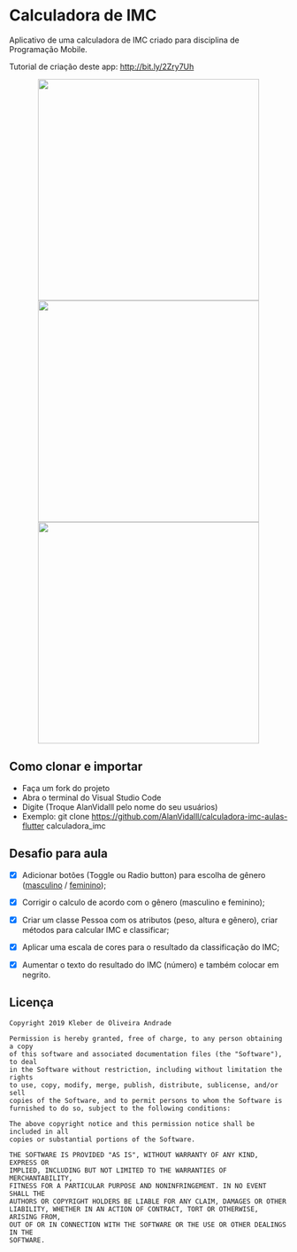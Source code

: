 ﻿# Calculadora de IMC

Aplicativo de uma calculadora de IMC criado para disciplina de Programação Mobile.

Tutorial de criação deste app: http://bit.ly/2Zry7Uh

<p align="center">
    <img src="https://i.ibb.co/z77pp2D/3c86dafc-5aa0-4455-b4c0-4cbb9c838d82.jpg" width="400"/>
    <img src="https://i.ibb.co/2MnqWYq/003915be-bf1d-4a39-a773-c0affe409354.jpg" width="400"/>
    <img src="https://i.ibb.co/4JRcmQP/bd157107-9b32-4cfb-a066-9cc532193033.jpg" width="400"/>

</p>

## Como clonar e importar
-   Faça um fork do projeto
-   Abra o terminal do Visual Studio Code
-   Digite (Troque AlanVidalll pelo nome do seu usuários)
-   Exemplo: git clone https://github.com/AlanVidalll/calculadora-imc-aulas-flutter calculadora_imc

## Desafio para aula

- [x]  Adicionar botões (Toggle ou Radio button) para escolha de gênero ([masculino](https://indicedemassacorporal.com/movel/calculo-imc-masculino.html) / [feminino](https://indicedemassacorporal.com/movel/calculo-imc-feminino.html));

- [x]  Corrigir o calculo de acordo com o gênero (masculino e feminino);

- [x]  Criar um classe Pessoa com os atributos (peso, altura e gênero), criar métodos para calcular IMC e classificar;

- [x]   Aplicar uma escala de cores para o resultado da classificação do IMC;

- [x]  Aumentar o texto do resultado do IMC (número) e também colocar em negrito.

## Licença

    Copyright 2019 Kleber de Oliveira Andrade
    
    Permission is hereby granted, free of charge, to any person obtaining a copy
    of this software and associated documentation files (the "Software"), to deal
    in the Software without restriction, including without limitation the rights
    to use, copy, modify, merge, publish, distribute, sublicense, and/or sell
    copies of the Software, and to permit persons to whom the Software is
    furnished to do so, subject to the following conditions:
    
    The above copyright notice and this permission notice shall be included in all
    copies or substantial portions of the Software.
    
    THE SOFTWARE IS PROVIDED "AS IS", WITHOUT WARRANTY OF ANY KIND, EXPRESS OR
    IMPLIED, INCLUDING BUT NOT LIMITED TO THE WARRANTIES OF MERCHANTABILITY,
    FITNESS FOR A PARTICULAR PURPOSE AND NONINFRINGEMENT. IN NO EVENT SHALL THE
    AUTHORS OR COPYRIGHT HOLDERS BE LIABLE FOR ANY CLAIM, DAMAGES OR OTHER
    LIABILITY, WHETHER IN AN ACTION OF CONTRACT, TORT OR OTHERWISE, ARISING FROM,
    OUT OF OR IN CONNECTION WITH THE SOFTWARE OR THE USE OR OTHER DEALINGS IN THE
    SOFTWARE.
